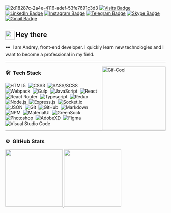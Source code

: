 ![2d18287c-2a4e-4116-adef-53fe7691c3d3](https://user-images.githubusercontent.com/88329634/230681442-c0b96f48-39af-43cf-bf7b-0ae756c20b7e.jpg)
[![Visits Badge](https://badges.pufler.dev/visits/androfficial/androfficial)](https://github.com/androfficial)
[![LinkedIn Badge](https://img.shields.io/badge/LinkedIn-Profile-blue?style=flat&logo=linkedin)](https://www.linkedin.com/in/andrii-nkn)
[![Instagram Badge](https://img.shields.io/badge/Instagram-Profile-da4763?style=flat&logo=instagram&logoColor=white)](https://www.instagram.com/and.r.official)
[![Telegram Badge](https://img.shields.io/badge/Telegram-Profile-3390ec?style=flat&logo=telegram)](https://t.me/MistrixOreo)
[![Skype Badge](https://img.shields.io/badge/Skype-Profile-00Aff0?style=flat&logo=skype&logoColor=white)](https://join.skype.com/invite/zGlHz1PtI8uA)
[![Gmail Badge](https://img.shields.io/badge/Gmail-ea4335?style=flat&logo=Gmail&logoColor=white)](mailto:andriinkn@gmail.com)

## <img src="https://media.giphy.com/media/hvRJCLFzcasrR4ia7z/giphy.gif" width="29px" align="left">Hey there

:dark_sunglasses: &nbsp;I am Andrey, front-end developer.
I quickly learn new technologies and I want to become a professional in my field.

---

<img src="./assets/cool.gif" width="200" align="right" alt="Gif-Cool">

### :hammer_and_wrench: &nbsp;Tech Stack

![HTML5](https://img.shields.io/badge/HTML5-483D8B?style=flat-square&logo=html5)&nbsp;
![CSS3](https://img.shields.io/badge/CSS3-483D8B?style=flat-square&logo=css3)&nbsp;
![SASS/SCSS](https://img.shields.io/badge/SASS/SCSS-483D8B?style=flat-square&logo=sass)&nbsp;
![Webpack](https://img.shields.io/badge/Webpack-483D8B?style=flat-square&logo=webpack)&nbsp;
![Gulp](https://img.shields.io/badge/Gulp-483D8B?style=flat-square&logo=gulp)&nbsp;
![JavaScript](https://img.shields.io/badge/JavaScript-483D8B?style=flat-square&logo=javascript)&nbsp;
![React](https://img.shields.io/badge/React-483D8B?style=flat-square&logo=react)&nbsp;
![React Router](https://img.shields.io/badge/React%20Router-483D8B?style=flat-square&logo=react%20router)&nbsp;
![Typescript](https://img.shields.io/badge/Typescript-483D8B?style=flat-square&logo=typescript)&nbsp;
![Redux](https://img.shields.io/badge/Redux-483D8B?style=flat-square&logo=redux)&nbsp;
![Node.js](https://img.shields.io/badge/Node.js-483D8B?style=flat-square&logo=node.js)&nbsp;
![Express.js](https://img.shields.io/badge/Express.js-483D8B?style=flat-square&logo=express)&nbsp;
![Socket.io](https://img.shields.io/badge/Socket.io-483D8B?style=flat-square&logo=socket.io)&nbsp;
![JSON](https://img.shields.io/badge/JSON-483D8B?style=flat-square&logo=json)&nbsp;
![Git](https://img.shields.io/badge/Git-483D8B?style=flat-square&logo=git)&nbsp;
![GitHub](https://img.shields.io/badge/GitHub-483D8B?style=flat-square&logo=github)&nbsp;
![Markdown](https://img.shields.io/badge/Markdown-483D8B?style=flat-square&logo=markdown)&nbsp;
![NPM](https://img.shields.io/badge/NPM-483D8B?style=flat-square&logo=npm)&nbsp;
![MaterialUI](https://img.shields.io/badge/MaterialUI-483D8B?style=flat-square&logo=material-ui)&nbsp;
![GreenSock](https://img.shields.io/badge/GreenSock-483D8B?style=flat-square&logo=greensock)&nbsp;
![Photoshop](https://img.shields.io/badge/Photoshop-483D8B?style=flat-square&logo=adobe%20photoshop)&nbsp;
![AdobeXD](https://img.shields.io/badge/AdobeXD-483D8B?style=flat-square&logo=adobexd)&nbsp;
![Figma](https://img.shields.io/badge/Figma-483D8B?style=flat-square&logo=figma)&nbsp;
![Visual Studio Code](https://img.shields.io/badge/Visual%20Studio%20Code-483D8B?style=flat-square&logo=Visual%20Studio%20Code)

---

### :gear: &nbsp;GitHub Stats

<p align="left">
  <a href="https://github.com/androfficial">
    <img height="180em" src="https://github-readme-stats.vercel.app/api?username=androfficial&show_icons=true&theme=aura_dark"/>
    <img height="180em" src="https://github-readme-stats.vercel.app/api/top-langs/?username=androfficial&layout=compact&theme=aura_dark"/>
  </a>
</p>
